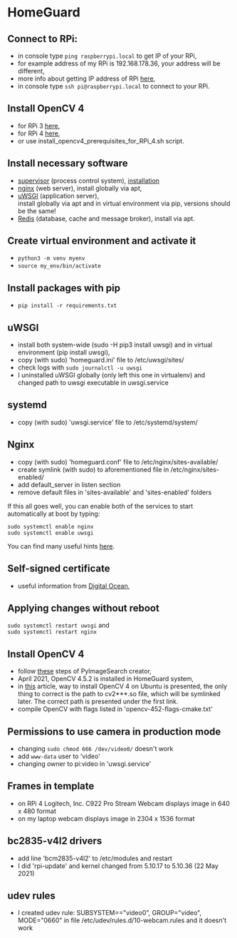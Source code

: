# HomeGuard

## Connect to RPi:
  * in console type `ping raspberrypi.local` to get IP of your RPi,
  * for example address of my RPi is 192.168.178.36, your address will be different,
  * more info about getting IP address of RPi [here](https://www.raspberrypi.org/documentation/remote-access/ip-address.md),
  * in console type `ssh pi@raspberrypi.local` to connect to your RPi.
  
## Install OpenCV 4
  * for RPi 3 [here](https://www.pyimagesearch.com/2018/09/26/install-opencv-4-on-your-raspberry-pi/),
  * for RPi 4 [here](https://www.pyimagesearch.com/2019/09/16/install-opencv-4-on-raspberry-pi-4-and-raspbian-buster/),
  * or use install_opencv4_prerequisites_for_RPi_4.sh script.
  
## Install necessary software
 * [supervisor](http://supervisord.org/index.html) (process control system), [installation](https://cavelab.dev/wiki/Raspberry_Pi_IoT_setup#Supervisor)
 * [nginx](https://www.raspberrypi.org/documentation/remote-access/web-server/nginx.md) (web server), install globally via apt,  
 * [uWSGI](https://uwsgi-docs.readthedocs.io/en/latest/) (application server),   
   install globally via apt and in virtual environment via pip, versions should be the same!
 * [Redis](https://redis.io/) (database, cache and message broker), install via apt.
 
## Create virtual environment and activate it
  * `python3 -m venv myenv`
  * `source my_env/bin/activate`

## Install packages with pip
  * `pip install -r requirements.txt`

## uWSGI
  * install both system-wide (sudo -H pip3 install uwsgi) and in virtual environment (pip install uwsgi),  
  * copy (with sudo) 'homeguard.ini' file to /etc/uwsgi/sites/  
  * check logs with ```sudo journalctl -u uwsgi```
  * I uninstalled uWSGI globally (only left this one in virtualenv) and changed path to uwsgi executable in uwsgi.service

## systemd
  * copy (with sudo) 'uwsgi.service' file to /etc/systemd/system/  

## Nginx
  * copy (with sudo) 'homeguard.conf' file to /etc/nginx/sites-available/
  * create symlink (with sudo) to aforementioned file in /etc/nginx/sites-enabled/
  * add default_server in listen section
  * remove default files in 'sites-available' and 'sites-enabled' folders  

If this all goes well, you can enable both of the services to start automatically at boot by typing:

    sudo systemctl enable nginx
    sudo systemctl enable uwsgi
You can find many useful hints [here](https://www.digitalocean.com/community/tutorials/how-to-serve-django-applications-with-uwsgi-and-nginx-on-ubuntu-16-04).  

## Self-signed certificate
  * useful information from [Digital Ocean](https://www.digitalocean.com/community/tutorials/how-to-create-a-self-signed-ssl-certificate-for-nginx-in-ubuntu-18-04),

## Applying changes without reboot
  ```sudo systemctl restart uwsgi```  and  
  ```sudo systemctl restart nginx```

## Install OpenCV 4
  * follow [these](https://www.pyimagesearch.com/2019/09/16/install-opencv-4-on-raspberry-pi-4-and-raspbian-buster/) steps of PyImageSearch creator,
  * April 2021, OpenCV 4.5.2 is installed in HomeGuard system,
  * in [this](https://www.pyimagesearch.com/2018/08/15/how-to-install-opencv-4-on-ubuntu/) article, way to install OpenCV 4 on Ubuntu is presented,
  the only thing to correct is the path to cv2***.so file, which will be symlinked later. The correct path is presented under the first link.
  * compile OpenCV with flags listed in 'opencv-452-flags-cmake.txt'    

## Permissions to use camera in production mode
  * changing ```sudo chmod 666 /dev/video0/``` doesn't work
  * add ```www-data``` user to 'video'
  * changing owner to pi:video in 'uwsgi.service'

## Frames in template
  * on RPi 4 Logitech, Inc. C922 Pro Stream Webcam displays image in 640 x 480 format
  * on my laptop webcam displays image in 2304 x 1536 format

## bc2835-v4l2 drivers
  * add line 'bcm2835-v4l2' to /etc/modules and restart
  * I did 'rpi-update' and kernel changed from 5.10.17 to 5.10.36 (22 May 2021)

## udev rules
  * I created udev rule: SUBSYSTEM=="video0", GROUP="video", MODE="0660" in file /etc/udev/rules.d/10-webcam.rules and it doesn't work